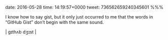 date: 2016-05-28
time: 14:19:57+0000
tweet: 736562659240345601
%%%

I know how to say gist, but it only just occurred to me that the words in “GitHub Gist” don’t begin with the same sound.

| ɡɪthʌb dʒɪst |
